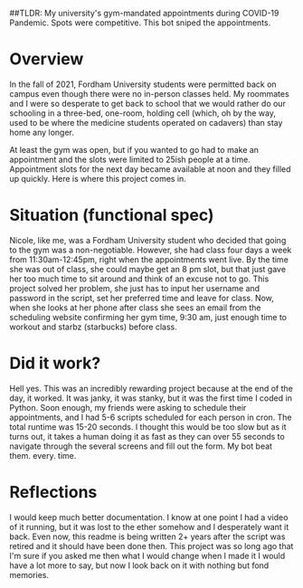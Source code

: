 ##TLDR: My university's gym-mandated appointments during COVID-19 Pandemic. Spots were competitive. This bot sniped the appointments. 

# Overview
In the fall of 2021, Fordham University students were permitted back on campus even though there were no in-person classes held. My roommates and I were so desperate to get back to school that we would rather do our schooling in a three-bed, one-room, holding cell (which, oh by the way, used to be where the medicine students operated on cadavers) than stay home any longer. 

At least the gym was open, but if you wanted to go had to make an appointment and the slots were limited to 25ish people at a time. Appointment slots for the next day became available at noon and they filled up quickly. Here is where this project comes in.

# Situation (functional spec)

Nicole, like me, was a Fordham University student who decided that going to the gym was a non-negotiable. However, she had class four days a week from 11:30am-12:45pm, right when the appointments went live. By the time she was out of class, she could maybe get an 8 pm slot, but that just gave her too much time to sit around and think of an excuse not to go. This project solved her problem, she just has to input her username and password in the script, set her preferred time and leave for class. Now, when she looks at her phone after class she sees an email from the scheduling website confirming her gym time, 9:30 am, just enough time to workout and starbz (starbucks) before class.

# Did it work?

Hell yes. This was an incredibly rewarding project because at the end of the day, it worked. It was janky, it was stanky, but it was the first time I coded in Python. Soon enough, my friends were asking to schedule their appointments, and I had 5-6 scripts scheduled for each person in cron. The total runtime was 15-20 seconds. I thought this would be too slow but as it turns out, it takes a human doing it as fast as they can over 55 seconds to navigate through the several screens and fill out the form. My bot beat them. every. time. 

# Reflections
I would keep much better documentation. I know at one point I had a video of it running, but it was lost to the ether somehow and I desperately want it back. Even now, this readme is being written 2+ years after the script was retired and it should have been done then. This project was so long ago that I'm sure if you asked me then what I would change when I made it I would have a lot more to say, but now I look back on it with nothing but fond memories. 

